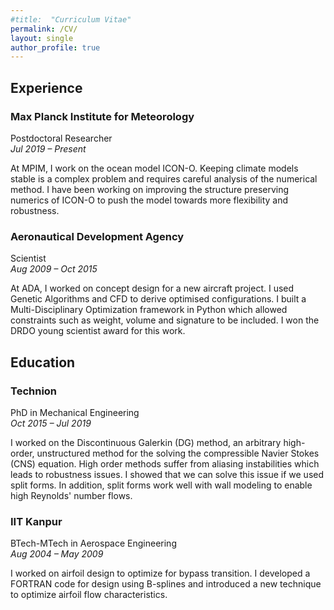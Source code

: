 ```yaml
---
#title:  "Curriculum Vitae"
permalink: /CV/
layout: single
author_profile: true
---
```


## Experience

### Max Planck Institute for Meteorology
Postdoctoral Researcher<br/> 
*Jul 2019 – Present*

At MPIM, I work on the ocean model ICON-O. Keeping climate models stable is a complex problem and requires careful analysis of the numerical method. I have been working on improving the structure preserving numerics of ICON-O to push the model towards more flexibility and robustness.

### Aeronautical Development Agency
Scientist<br/> 
*Aug 2009 – Oct 2015*

At ADA, I worked on concept design for a new aircraft project. I used Genetic Algorithms and CFD to derive optimised configurations. I built a Multi-Disciplinary Optimization framework in Python which allowed constraints such as weight, volume and signature to be included. I won the DRDO young scientist award for this work.


## Education

### Technion 
PhD in Mechanical Engineering<br/>
*Oct 2015 – Jul 2019*

I worked on the Discontinuous Galerkin (DG) method, an arbitrary high-order, unstructured method for the solving the compressible Navier Stokes (CNS) equation. High order methods suffer from aliasing instabilities which leads to robustness issues. I showed that we can solve this issue if we used split forms. In addition, split forms work well with wall modeling to enable high Reynolds' number flows.  

### IIT Kanpur 
BTech-MTech in Aerospace Engineering<br/>
*Aug 2004 – May 2009*

I worked on airfoil design to optimize for bypass transition.
I developed a FORTRAN code for design using B-splines 
and introduced a new technique to optimize airfoil flow characteristics.

















